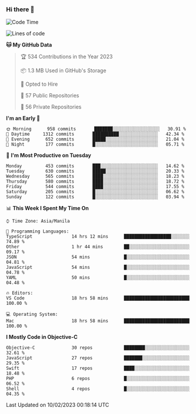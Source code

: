 ### Hi there 👋

<!--START_SECTION:waka-->
![Code Time](http://img.shields.io/badge/Code%20Time-3%2C618%20hrs%2057%20mins-blue)

![Lines of code](https://img.shields.io/badge/From%20Hello%20World%20I%27ve%20Written-2%20Million%20lines%20of%20code-blue)

**🐱 My GitHub Data** 

> 🏆 534 Contributions in the Year 2023
 > 
> 📦 1.3 MB Used in GitHub's Storage 
 > 
> 💼 Opted to Hire
 > 
> 📜 57 Public Repositories 
 > 
> 🔑 56 Private Repositories  
 > 
**I'm an Early 🐤** 

```text
🌞 Morning      958 commits       ███████░░░░░░░░░░░░░░░░░░   30.91 % 
🌆 Daytime     1312 commits       ██████████░░░░░░░░░░░░░░░   42.34 % 
🌃 Evening      652 commits       █████░░░░░░░░░░░░░░░░░░░░   21.04 % 
🌙 Night        177 commits       █░░░░░░░░░░░░░░░░░░░░░░░░   05.71 % 

```
📅 **I'm Most Productive on Tuesday** 

```text
Monday         453 commits       ███░░░░░░░░░░░░░░░░░░░░░░   14.62 % 
Tuesday        630 commits       █████░░░░░░░░░░░░░░░░░░░░   20.33 % 
Wednesday      565 commits       ████░░░░░░░░░░░░░░░░░░░░░   18.23 % 
Thursday       580 commits       ████░░░░░░░░░░░░░░░░░░░░░   18.72 % 
Friday         544 commits       ████░░░░░░░░░░░░░░░░░░░░░   17.55 % 
Saturday       205 commits       █░░░░░░░░░░░░░░░░░░░░░░░░   06.62 % 
Sunday         122 commits       █░░░░░░░░░░░░░░░░░░░░░░░░   03.94 % 

```


📊 **This Week I Spent My Time On** 

```text
⌚︎ Time Zone: Asia/Manila

💬 Programming Languages: 
TypeScript               14 hrs 12 mins      ██████████████████░░░░░░░   74.89 % 
Other                    1 hr 44 mins        ██░░░░░░░░░░░░░░░░░░░░░░░   09.17 % 
JSON                     54 mins             █░░░░░░░░░░░░░░░░░░░░░░░░   04.81 % 
JavaScript               54 mins             █░░░░░░░░░░░░░░░░░░░░░░░░   04.78 % 
YAML                     50 mins             █░░░░░░░░░░░░░░░░░░░░░░░░   04.48 % 

🔥 Editors: 
VS Code                  18 hrs 58 mins      █████████████████████████   100.00 % 

💻 Operating System: 
Mac                      18 hrs 58 mins      █████████████████████████   100.00 % 

```

**I Mostly Code in Objective-C** 

```text
Objective-C              30 repos            ████████░░░░░░░░░░░░░░░░░   32.61 % 
JavaScript               27 repos            ███████░░░░░░░░░░░░░░░░░░   29.35 % 
Swift                    17 repos            ████░░░░░░░░░░░░░░░░░░░░░   18.48 % 
PHP                      6 repos             █░░░░░░░░░░░░░░░░░░░░░░░░   06.52 % 
Shell                    4 repos             █░░░░░░░░░░░░░░░░░░░░░░░░   04.35 % 

```



 Last Updated on 10/02/2023 00:18:14 UTC
<!--END_SECTION:waka-->


<!--
**rad182/rad182** is a ✨ _special_ ✨ repository because its `README.md` (this file) appears on your GitHub profile.

Here are some ideas to get you started:

- 🔭 I’m currently working on ...
- 🌱 I’m currently learning ...
- 👯 I’m looking to collaborate on ...
- 🤔 I’m looking for help with ...
- 💬 Ask me about ...
- 📫 How to reach me: ...
- 😄 Pronouns: ...
- ⚡ Fun fact: ...
-->
